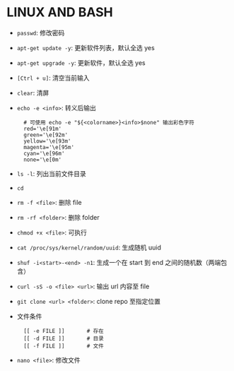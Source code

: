 LINUX AND BASH
=============================

- `passwd`: 修改密码
- `apt-get update -y`: 更新软件列表，默认全选 yes
- `apt-get upgrade -y`: 更新软件，默认全选 yes

- `[Ctrl + u]`: 清空当前输入
- `clear`: 清屏
- `echo -e <info>`: 转义后输出

        # 可使用 echo -e "${<colorname>}<info>$none" 输出彩色字符
        red='\e[91m'
        green='\e[92m'
        yellow='\e[93m'
        magenta='\e[95m'
        cyan='\e[96m'
        none='\e[0m'

- `ls -l`: 列出当前文件目录
- `cd`
- `rm -f <file>`: 删除 file
- `rm -rf <folder>`: 删除 folder
- `chmod +x <file>`: 可执行

- `cat /proc/sys/kernel/random/uuid`: 生成随机 uuid
- `shuf -i<start>-<end> -n1`: 生成一个在 start 到 end 之间的随机数（两端包含）

- `curl -sS -o <file> <url>`: 输出 url 内容至 file
- `git clone <url> <folder>`: clone repo 至指定位置

- 文件条件

        [[ -e FILE ]]       # 存在
        [[ -d FILE ]]       # 目录
        [[ -f FILE ]]       # 文件

- `nano <file>`: 修改文件
